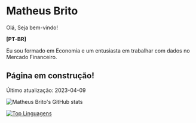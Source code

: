 # Matheus Brito

Olá, Seja bem-vindo!

<b>[PT-BR]</b>

Eu sou formado em Economia e um entusiasta em trabalhar com dados no Mercado Financeiro.

## Página em construção!

Último atualização: 2023-04-09

![Matheus Brito's GitHub stats](https://github-readme-stats.vercel.app/api?username=matheuslbrito&theme=nord&show_icons=true)

[![Top Linguagens](https://github-readme-stats.vercel.app/api/top-langs/?username=matheuslbrito&layout=compact)](https://github.com/matheuslbrito/github-readme-stats)
